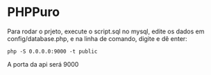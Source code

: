 PHPPuro
=======

Para rodar o prjeto, execute o script.sql no mysql, edite os dados em config/database.php, e na linha de comando, digite e dê enter:

```php -S 0.0.0.0:9000 -t public```

A porta da api será 9000

